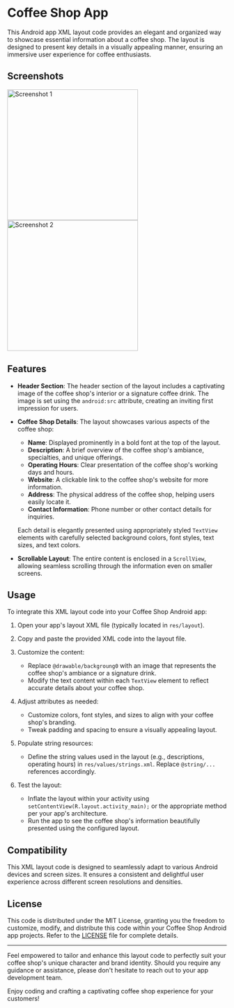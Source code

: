 # Coffee Shop App

This Android app XML layout code provides an elegant and organized way to showcase essential information about a coffee shop. The layout is designed to present key details in a visually appealing manner, ensuring an immersive user experience for coffee enthusiasts.

## Screenshots

<img src="https://github.com/ano-ny-mous/Coffee-Shop-App/assets/91519560/33cfb2e2-79bd-4885-9970-9f5e27092c4c" alt="Screenshot 1" width="300" >

<img src="https://github.com/ano-ny-mous/Coffee-Shop-App/assets/91519560/0ed086fd-f5f5-451e-b931-17a1a1cf5059" alt="Screenshot 2" width="300"/>

## Features

- **Header Section**: The header section of the layout includes a captivating image of the coffee shop's interior or a signature coffee drink. The image is set using the `android:src` attribute, creating an inviting first impression for users.

- **Coffee Shop Details**: The layout showcases various aspects of the coffee shop:
  - **Name**: Displayed prominently in a bold font at the top of the layout.
  - **Description**: A brief overview of the coffee shop's ambiance, specialties, and unique offerings.
  - **Operating Hours**: Clear presentation of the coffee shop's working days and hours.
  - **Website**: A clickable link to the coffee shop's website for more information.
  - **Address**: The physical address of the coffee shop, helping users easily locate it.
  - **Contact Information**: Phone number or other contact details for inquiries.

  Each detail is elegantly presented using appropriately styled `TextView` elements with carefully selected background colors, font styles, text sizes, and text colors.

- **Scrollable Layout**: The entire content is enclosed in a `ScrollView`, allowing seamless scrolling through the information even on smaller screens.

## Usage

To integrate this XML layout code into your Coffee Shop Android app:

1. Open your app's layout XML file (typically located in `res/layout`).

2. Copy and paste the provided XML code into the layout file.

3. Customize the content:
   - Replace `@drawable/backgroung0` with an image that represents the coffee shop's ambiance or a signature drink.
   - Modify the text content within each `TextView` element to reflect accurate details about your coffee shop.

4. Adjust attributes as needed:
   - Customize colors, font styles, and sizes to align with your coffee shop's branding.
   - Tweak padding and spacing to ensure a visually appealing layout.

5. Populate string resources:
   - Define the string values used in the layout (e.g., descriptions, operating hours) in `res/values/strings.xml`. Replace `@string/...` references accordingly.

6. Test the layout:
   - Inflate the layout within your activity using `setContentView(R.layout.activity_main);` or the appropriate method per your app's architecture.
   - Run the app to see the coffee shop's information beautifully presented using the configured layout.

## Compatibility

This XML layout code is designed to seamlessly adapt to various Android devices and screen sizes. It ensures a consistent and delightful user experience across different screen resolutions and densities.

## License

This code is distributed under the MIT License, granting you the freedom to customize, modify, and distribute this code within your Coffee Shop Android app projects. Refer to the [LICENSE](LICENSE) file for complete details.

---

Feel empowered to tailor and enhance this layout code to perfectly suit your coffee shop's unique character and brand identity. Should you require any guidance or assistance, please don't hesitate to reach out to your app development team.

Enjoy coding and crafting a captivating coffee shop experience for your customers!
